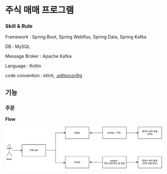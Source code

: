 # 주식 매매 프로그램


### Skill & Rule

Framework : Spring Boot, Spring Webflux, Spring Data, Spring Kafka

DB : MySQL

Message Broker : Apache Kafka

Language : Kotlin

code convention : ktlint, [.editorconfig](/.editorconfig)

## 기능

### 주문

**Flow**

<img src="/img/1.png" width="600px;">